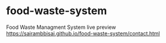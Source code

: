 # food-waste-system
Food Waste Managment System 
live preview
 https://sairambbisai.github.io/food-waste-system/contact.html
